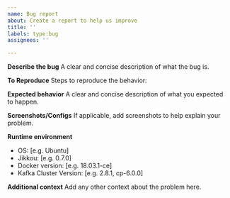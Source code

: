 ```yaml
---
name: Bug report
about: Create a report to help us improve
title: ''
labels: type:bug
assignees: ''

---
```


**Describe the bug**
A clear and concise description of what the bug is.

**To Reproduce**
Steps to reproduce the behavior:

**Expected behavior**
A clear and concise description of what you expected to happen.

**Screenshots/Configs**
If applicable, add screenshots to help explain your problem.

**Runtime environment**
 - OS: [e.g. Ubuntu]
 - Jikkou: [e.g. 0.7.0]
 - Docker version: [e.g. 18.03.1-ce]
 - Kafka Cluster Version: [e.g. 2.8.1, cp-6.0.0]

**Additional context**
Add any other context about the problem here.